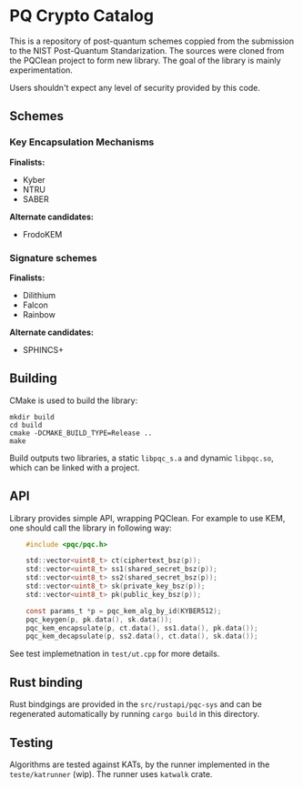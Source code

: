 # PQ Crypto Catalog

This is a repository of post-quantum schemes coppied from the submission to the NIST Post-Quantum Standarization. The sources were cloned from the PQClean project to form new library. The goal of the library is mainly experimentation.

Users shouldn't expect any level of security provided by this code.

## Schemes

### Key Encapsulation Mechanisms

**Finalists:**
* Kyber
* NTRU
* SABER

**Alternate candidates:**
* FrodoKEM

### Signature schemes

**Finalists:**
* Dilithium
* Falcon
* Rainbow

**Alternate candidates:**
* SPHINCS+

## Building

CMake is used to build the library:

```
mkdir build
cd build
cmake -DCMAKE_BUILD_TYPE=Release ..
make
```

Build outputs two libraries, a static ``libpqc_s.a`` and dynamic ``libpqc.so``, which can be linked with a project.

## API

Library provides simple API, wrapping PQClean. For example to use KEM, one should call the library in following way:
```c
    #include <pqc/pqc.h>

    std::vector<uint8_t> ct(ciphertext_bsz(p));
    std::vector<uint8_t> ss1(shared_secret_bsz(p));
    std::vector<uint8_t> ss2(shared_secret_bsz(p));
    std::vector<uint8_t> sk(private_key_bsz(p));
    std::vector<uint8_t> pk(public_key_bsz(p));

    const params_t *p = pqc_kem_alg_by_id(KYBER512);
    pqc_keygen(p, pk.data(), sk.data());
    pqc_kem_encapsulate(p, ct.data(), ss1.data(), pk.data());
    pqc_kem_decapsulate(p, ss2.data(), ct.data(), sk.data());
```

See test implemetnation in ``test/ut.cpp`` for more details.

## Rust binding

Rust bindgings are provided in the ``src/rustapi/pqc-sys`` and can be regenerated automatically by running ``cargo build`` in this directory.

## Testing

Algorithms are tested against KATs, by the runner implemented in the ``teste/katrunner`` (wip). The runner uses ``katwalk`` crate.